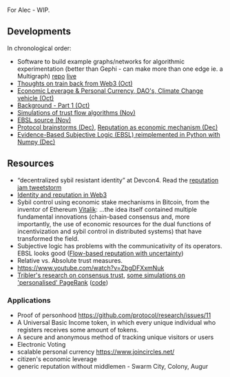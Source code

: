 
For Alec - WIP.

## Developments
In chronological order:

 - Software to build example graphs/networks for algorithmic experimentation (better than Gephi - can make more than one edge ie. a Multigraph) [repo](https://stackblitz.com/edit/visualgraph-editor) [live](https://visualgraph-editor.stackblitz.io/)
 - [Thoughts on train back from Web3 (Oct)](https://gist.github.com/liamzebedee/c1bb4f79b67b3e7a39215b7ac3a80771)
 - [Economic Leverage & Personal Currency, DAO's, Climate Change vehicle (Oct)](https://slides.com/liamzebedee/retrust)
 - [Background - Part 1 (Oct)](https://medium.com/@liamzebedee/deriving-a-reliable-trust-protocol-that-scales-to-the-planet-pt-1-d994835cb008)
 - [Simulations of trust flow algorithms (Nov)](https://colab.research.google.com/drive/1BITXYa-b8BOwmrKh0czSUzQVeOdTc0Uj)
 - [EBSL source (Nov)](https://gist.github.com/liamzebedee/1f5c56d656ceba808a2e99e78e9f6160)
 - [Protocol brainstorms (Dec)](https://hackmd.io/m8MARMuuRHKZFw9xyQIH9Q), [Reputation as economic mechanism (Dec)](https://hackmd.io/3UVGjqBhSDKsr85nYiiIsw)
 - [Evidence-Based Subjective Logic (EBSL) reimplemented in Python with Numpy (Dec)](https://github.com/liamzebedee/retrust/tree/3933ecf076a775d566d7a07349bd6d46f3c0e002/vis/trust2)

## Resources
 - “decentralized sybil resistant identity” at Devcon4. Read the [reputation jam tweetstorm](https://twitter.com/sinahab/status/1027640621110984704)
 - [Identity and reputation in Web3](https://sinahab.com/2018/09/identity-and-reputation-in-web-3/)
 - Sybil control using economic stake mechanisms in Bitcoin, from the inventor of Ethereum [Vitalik](https://www.reddit.com/r/btc/comments/9szwi4/happy_whitepaper_day_xd/e8xxf4g/?utm_content=permalink&utm_medium=front&utm_source=reddit&utm_name=btc): ...the idea itself contained multiple fundamental innovations (chain-based consensus and, more importantly, the use of economic resources for the dual functions of incentivization and sybil control in distributed systems) that have transformed the field.
 - Subjective logic has problems with the communicativity of its operators. EBSL looks good ([Flow-based reputation with uncertainty](https://arxiv.org/pdf/1402.3319.pdf))
 - Relative vs. Absolute trust measures. 
 - https://www.youtube.com/watch?v=ZbgDFXxmNuk
 - [Tribler's research on consensus trust](https://github.com/Tribler/tribler/issues/3357), [some simulations on 'personalised' PageRank](https://github.com/Tribler/tribler/issues/2805) ([code](https://github.com/alexander-stannat/Incremental-Pagerank))

### Applications
 - Proof of personhood https://github.com/protocol/research/issues/11
 - A Universal Basic Income token, in which every unique individual who registers receives some amount of tokens.
 - A secure and anonymous method of tracking unique visitors or users
 - Electronic Voting
 - scalable personal currency https://www.joincircles.net/
 - citizen's economic leverage
 - generic reputation without middlemen - Swarm City, Colony, Augur
